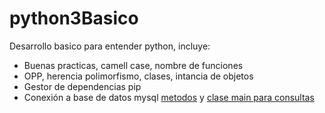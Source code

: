 # python3Basico
Desarrollo basico para entender python, incluye:

- Buenas practicas, camell case, nombre de funciones
- OPP, herencia polimorfismo, clases, intancia de objetos
- Gestor de dependencias pip
- Conexión a base de datos mysql [metodos](https://github.com/jhfaber/python3Basico/blob/master/basico/Conexion.py) y [clase main para consultas](https://github.com/jhfaber/python3Basico/blob/master/basico/Libs.py)
